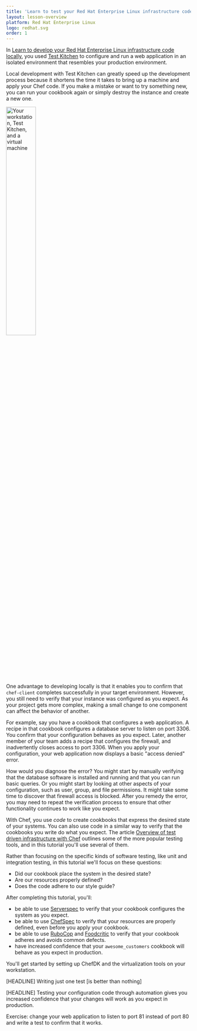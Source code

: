 ```yaml
---
title: 'Learn to test your Red Hat Enterprise Linux infrastructure code'
layout: lesson-overview
platform: Red Hat Enterprise Linux
logo: redhat.svg
order: 1
---
```

In [Learn to develop your Red Hat Enterprise Linux infrastructure code locally](/local-development/rhel/), you used [Test Kitchen](http://kitchen.ci) to configure and run a web application in an isolated environment that resembles your production environment.

Local development with Test Kitchen can greatly speed up the development process because it shortens the time it takes to bring up a machine and apply your Chef code. If you make a mistake or want to try something new, you can run your cookbook again or simply destroy the instance and create a new one.

<img src="/assets/images/networks/workstation-vm.png" style="width:40%; box-shadow: none;" alt="Your workstation, Test Kitchen, and a virtual machine" />

One advantage to developing locally is that it enables you to confirm that `chef-client` completes successfully in your target environment. However, you still need to verify that your instance was configured as you expect. As your project gets more complex, making a small change to one component can affect the behavior of another.

For example, say you have a cookbook that configures a web application. A recipe in that cookbook configures a database server to listen on port 3306. You confirm that your configuration behaves as you expect. Later, another member of your team adds a recipe that configures the firewall, and inadvertently closes access to port 3306. When you apply your configuration, your web application now displays a basic "access denied" error.

How would you diagnose the error? You might start by manually verifying that the database software is installed and running and that you can run basic queries. Or you might start by looking at other aspects of your configuration, such as user, group, and file permissions. It might take some time to discover that firewall access is blocked. After you remedy the error, you may need to repeat the verification process to ensure that other functionality continues to work like you expect.

With Chef, you use _code_ to create cookbooks that express the desired state of your systems. You can also use code in a similar way to verify that the cookbooks you write do what you expect. The article [Overview of test driven infrastructure with Chef](/skills/test-driven-development/) outlines some of the more popular testing tools, and in this tutorial you'll use several of them.

Rather than focusing on the specific kinds of software testing, like unit and integration testing, in this tutorial we'll focus on these questions:

* Did our cookbook place the system in the desired state?
* Are our resources properly defined?
* Does the code adhere to our style guide?

After completing this tutorial, you'll:

* be able to use [Serverspec](http://serverspec.org) to verify that your cookbook configures the system as you expect.
* be able to use [ChefSpec](http://sethvargo.github.io/chefspec/) to verify that your resources are properly defined, even before you apply your cookbook.
* be able to use [RuboCop](https://github.com/bbatsov/rubocop) and [Foodcritic](http://acrmp.github.io/foodcritic/) to verify that your cookbook adheres and avoids common defects.
* have increased confidence that your `awesome_customers` cookbook will behave as you expect in production.

You'll get started by setting up ChefDK and the virtualization tools on your workstation.

[HEADLINE] Writing just one test [is better than nothing]

[HEADLINE] Testing your configuration code through automation gives you increased confidence that your changes will work as you expect in production.

Exercise: change your web application to listen to port 81 instead of port 80 and write a test to confirm that it works.
